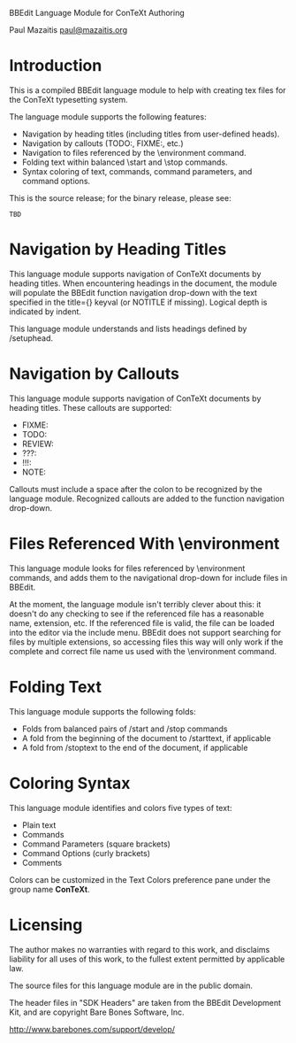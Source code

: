 
BBEdit Language Module for ConTeXt Authoring

Paul Mazaitis <paul@mazaitis.org>

# Introduction

This is a compiled BBEdit language module to help with creating tex files for the ConTeXt typesetting system.

The language module supports the following features:

 * Navigation by heading titles (including titles from user-defined heads).
 * Navigation by callouts (TODO:, FIXME:, etc.)
 * Navigation to files referenced by the \environment command.
 * Folding text within balanced \start and \stop commands.
 * Syntax coloring of text, commands, command parameters, and command options.

This is the source release; for the binary release, please see:

	TBD

# Navigation by Heading Titles

This language module supports navigation of ConTeXt documents by heading titles. When encountering headings in the document, the module will populate the BBEdit function navigation drop-down with the text specified in the title={} keyval (or NOTITLE if missing). Logical depth is indicated by indent.

This language module understands and lists headings defined by /setuphead.

# Navigation by Callouts

This language module supports navigation of ConTeXt documents by heading titles. These callouts are supported:

 * FIXME:
 * TODO:
 * REVIEW:
 * ???:
 * !!!:
 * NOTE: 
 
Callouts must include a space after the colon to be recognized by the language module. Recognized callouts are added to the function navigation drop-down.

# Files Referenced With \environment

This language module looks for files referenced by \environment commands, and adds them to the navigational drop-down for include files in BBEdit.

At the moment, the language module isn't terribly clever about this: it doesn't do any checking to see if the referenced file has a reasonable name, extension, etc. If the referenced file is valid, the file can be loaded into the editor via the include menu. BBEdit does not support searching for files by multiple extensions, so accessing files this way will only work if the complete and correct file name us used with the \environment command.

# Folding Text

This language module supports the following folds:

 * Folds from balanced pairs of /start and /stop commands
 * A fold from the beginning of the document to /starttext, if applicable
 * A fold from /stoptext to the end of the document, if applicable

# Coloring Syntax

This language module identifies and colors five types of text:

 * Plain text
 * Commands
 * Command Parameters (square brackets)
 * Command Options (curly brackets)
 * Comments

Colors can be customized in the Text Colors preference pane under the group name **ConTeXt**.

# Licensing

The author makes no warranties with regard to this work, and disclaims liability for all uses of this work, to the fullest extent permitted by applicable law.

The source files for this language module are in the public domain.

The header files in "SDK Headers" are taken from the BBEdit Development Kit,
and are copyright Bare Bones Software, Inc.
  
  http://www.barebones.com/support/develop/
